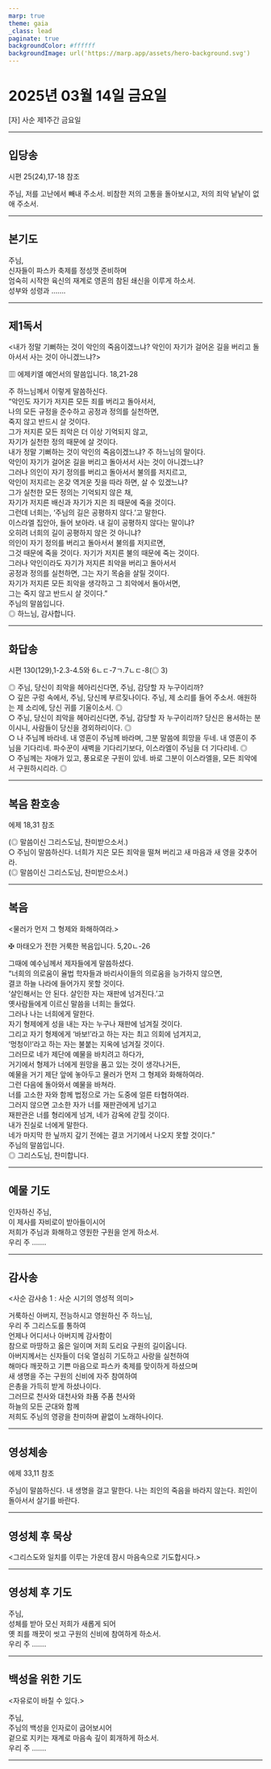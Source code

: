 ```yaml
---
marp: true
theme: gaia
_class: lead
paginate: true
backgroundColor: #ffffff
backgroundImage: url('https://marp.app/assets/hero-background.svg')
---
```


# 2025년 03월 14일 금요일

[자] 사순 제1주간 금요일  




---

## 입당송

시편 25(24),17-18 참조

주님, 저를 고난에서 빼내 주소서. 비참한 저의 고통을 돌아보시고, 저의 죄악 낱낱이 없애 주소서.  
  


---

## 본기도

주님,  
신자들이 파스카 축제를 정성껏 준비하며  
엄숙히 시작한 육신의 재계로 영혼의 참된 쇄신을 이루게 하소서.  
성부와 성령과 …….  
  


---

## 제1독서

<내가 정말 기뻐하는 것이 악인의 죽음이겠느냐? 악인이 자기가 걸어온 길을 버리고 돌아서서 사는 것이 아니겠느냐?>

▥ 에제키엘 예언서의 말씀입니다. 18,21-28

주 하느님께서 이렇게 말씀하신다.  
“악인도 자기가 저지른 모든 죄를 버리고 돌아서서,  
나의 모든 규정을 준수하고 공정과 정의를 실천하면,  
죽지 않고 반드시 살 것이다.  
그가 저지른 모든 죄악은 더 이상 기억되지 않고,  
자기가 실천한 정의 때문에 살 것이다.  
내가 정말 기뻐하는 것이 악인의 죽음이겠느냐? 주 하느님의 말이다.  
악인이 자기가 걸어온 길을 버리고 돌아서서 사는 것이 아니겠느냐?  
그러나 의인이 자기 정의를 버리고 돌아서서 불의를 저지르고,  
악인이 저지르는 온갖 역겨운 짓을 따라 하면, 살 수 있겠느냐?  
그가 실천한 모든 정의는 기억되지 않은 채,  
자기가 저지른 배신과 자기가 지은 죄 때문에 죽을 것이다.  
그런데 너희는, ‘주님의 길은 공평하지 않다.’고 말한다.  
이스라엘 집안아, 들어 보아라. 내 길이 공평하지 않다는 말이냐?  
오히려 너희의 길이 공평하지 않은 것 아니냐?  
의인이 자기 정의를 버리고 돌아서서 불의를 저지르면,  
그것 때문에 죽을 것이다. 자기가 저지른 불의 때문에 죽는 것이다.  
그러나 악인이라도 자기가 저지른 죄악을 버리고 돌아서서  
공정과 정의를 실천하면, 그는 자기 목숨을 살릴 것이다.  
자기가 저지른 모든 죄악을 생각하고 그 죄악에서 돌아서면,  
그는 죽지 않고 반드시 살 것이다.”  
주님의 말씀입니다.  
◎ 하느님, 감사합니다.  
  


---

## 화답송

시편 130(129),1-2.3-4.5와 6ㄴㄷ-7ㄱ.7ㄴㄷ-8(◎ 3)

◎ 주님, 당신이 죄악을 헤아리신다면, 주님, 감당할 자 누구이리까?  
○ 깊은 구렁 속에서, 주님, 당신께 부르짖나이다. 주님, 제 소리를 들어 주소서. 애원하는 제 소리에, 당신 귀를 기울이소서. ◎  
○ 주님, 당신이 죄악을 헤아리신다면, 주님, 감당할 자 누구이리까? 당신은 용서하는 분이시니, 사람들이 당신을 경외하리이다. ◎  
○ 나 주님께 바라네. 내 영혼이 주님께 바라며, 그분 말씀에 희망을 두네. 내 영혼이 주님을 기다리네. 파수꾼이 새벽을 기다리기보다, 이스라엘이 주님을 더 기다리네. ◎  
○ 주님께는 자애가 있고, 풍요로운 구원이 있네. 바로 그분이 이스라엘을, 모든 죄악에서 구원하시리라. ◎  
  


---

## 복음 환호송

에제 18,31 참조

(◎ 말씀이신 그리스도님, 찬미받으소서.)  
○ 주님이 말씀하신다. 너희가 지은 모든 죄악을 떨쳐 버리고 새 마음과 새 영을 갖추어라.  
(◎ 말씀이신 그리스도님, 찬미받으소서.)  
  


---

## 복음

<물러가 먼저 그 형제와 화해하여라.>

✠ 마태오가 전한 거룩한 복음입니다. 5,20ㄴ-26

그때에 예수님께서 제자들에게 말씀하셨다.  
“너희의 의로움이 율법 학자들과 바리사이들의 의로움을 능가하지 않으면,  
결코 하늘 나라에 들어가지 못할 것이다.  
‘살인해서는 안 된다. 살인한 자는 재판에 넘겨진다.’고  
옛사람들에게 이르신 말씀을 너희는 들었다.  
그러나 나는 너희에게 말한다.  
자기 형제에게 성을 내는 자는 누구나 재판에 넘겨질 것이다.  
그리고 자기 형제에게 ‘바보!’라고 하는 자는 최고 의회에 넘겨지고,  
‘멍청이!’라고 하는 자는 불붙는 지옥에 넘겨질 것이다.  
그러므로 네가 제단에 예물을 바치려고 하다가,  
거기에서 형제가 너에게 원망을 품고 있는 것이 생각나거든,  
예물을 거기 제단 앞에 놓아두고 물러가 먼저 그 형제와 화해하여라.  
그런 다음에 돌아와서 예물을 바쳐라.  
너를 고소한 자와 함께 법정으로 가는 도중에 얼른 타협하여라.  
그러지 않으면 고소한 자가 너를 재판관에게 넘기고  
재판관은 너를 형리에게 넘겨, 네가 감옥에 갇힐 것이다.  
내가 진실로 너에게 말한다.  
네가 마지막 한 닢까지 갚기 전에는 결코 거기에서 나오지 못할 것이다.”  
주님의 말씀입니다.  
◎ 그리스도님, 찬미합니다.  
  


---

## 예물 기도

인자하신 주님,  
이 제사를 자비로이 받아들이시어  
저희가 주님과 화해하고 영원한 구원을 얻게 하소서.  
우리 주 …….  
  


---

## 감사송

<사순 감사송 1 : 사순 시기의 영성적 의미>

거룩하신 아버지, 전능하시고 영원하신 주 하느님,  
우리 주 그리스도를 통하여  
언제나 어디서나 아버지께 감사함이  
참으로 마땅하고 옳은 일이며 저희 도리요 구원의 길이옵니다.  
아버지께서는 신자들이 더욱 열심히 기도하고 사랑을 실천하여  
해마다 깨끗하고 기쁜 마음으로 파스카 축제를 맞이하게 하셨으며  
새 생명을 주는 구원의 신비에 자주 참여하여  
은총을 가득히 받게 하셨나이다.  
그러므로 천사와 대천사와 좌품 주품 천사와  
하늘의 모든 군대와 함께  
저희도 주님의 영광을 찬미하며 끝없이 노래하나이다.  
  


---

## 영성체송

에제 33,11 참조

주님이 말씀하신다. 내 생명을 걸고 말한다. 나는 죄인의 죽음을 바라지 않는다. 죄인이 돌아서서 살기를 바란다.  
  


---

## 영성체 후 묵상

<그리스도와 일치를 이루는 가운데 잠시 마음속으로 기도합시다.>  


---

## 영성체 후 기도

주님,  
성체를 받아 모신 저희가 새롭게 되어  
옛 죄를 깨끗이 씻고 구원의 신비에 참여하게 하소서.  
우리 주 …….  
  


---

## 백성을 위한 기도

<자유로이 바칠 수 있다.>

주님,  
주님의 백성을 인자로이 굽어보시어  
겉으로 지키는 재계로 마음속 깊이 회개하게 하소서.  
우리 주 …….  
  


---